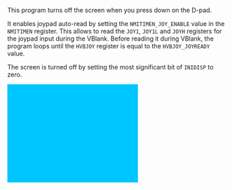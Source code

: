 This program turns off the screen when you press down on the D-pad. 

It enables joypad auto-read by setting the `NMITIMEN_JOY_ENABLE` value in the `NMITIMEN` register. This allows to read the `JOY1`, `JOY1L` and `JOYH` registers for the joypad input during the VBlank. Before reading it during VBlank, the program loops until the `HVBJOY` register is equal to the `HVBJOY_JOYREADY` value.

The screen is turned off by setting the most significant bit of `INIDISP` to zero. 

![screenshot](screenshot.png?raw=true "sprite")